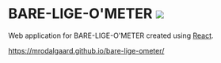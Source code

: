 # BARE-LIGE-O'METER ![](https://github.com/mrodalgaard/bare-lige-ometer/workflows/CI/badge.svg)

Web application for BARE-LIGE-O'METER created using [React](https://reactjs.org/).

https://mrodalgaard.github.io/bare-lige-ometer/
